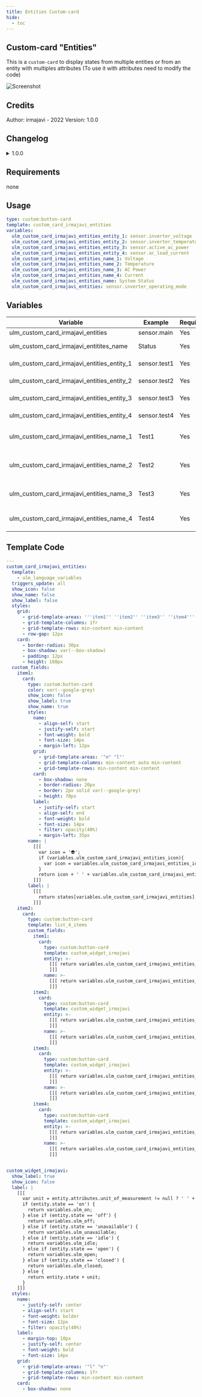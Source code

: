 ```yaml
---
title: Entities Custom-card
hide:
  - toc
---
```

<!-- markdownlint-disable MD046 -->

## Custom-card "Entities"

This is a `custom-card` to display states from multiple entities or from an entity with multiples attributes (To use it with attributes need to modify the code)

![Screenshot](../../docs/assets/img/screenshot_irmajavi_entities_card.jpg)

## Credits

Author: irmajavi - 2022
Version: 1.0.0

## Changelog

<details>
<summary>1.0.0</summary>
Initial release
</details>

## Requirements

none

## Usage

```yaml
type: custom:button-card
template: custom_card_irmajavi_entities
variables:
  ulm_custom_card_irmajavi_entities_entity_1: sensor.inverter_voltage
  ulm_custom_card_irmajavi_entities_entity_2: sensor.inverter_temperature
  ulm_custom_card_irmajavi_entities_entity_3: sensor.active_ac_power
  ulm_custom_card_irmajavi_entities_entity_4: sensor.ac_load_current
  ulm_custom_card_irmajavi_entities_name_1: Voltage
  ulm_custom_card_irmajavi_entities_name_2: Temperature
  ulm_custom_card_irmajavi_entities_name_3: AC Power
  ulm_custom_card_irmajavi_entities_name_4: Current
  ulm_custom_card_irmajavi_entities_name: System Status
  ulm_custom_card_irmajavi_entities: sensor.inverter_operating_mode
```

## Variables

<table>
<thead>
<tr>
<th>Variable</th>
<th>Example</th>
<th>Required</th>
<th>Explanation</th>
</tr>
</thead>
<tbody>
<tr>
<td>ulm_custom_card_irmajavi_entities</td>
<td>sensor.main</td>
<td>Yes</td>
<td>Main entity</td>
</tr>
<tr>
<td>ulm_custom_card_irmajavi_entitites_name</td>
<td>Status</td>
<td>Yes</td>
<td>Main entity name</td>
</tr>
<tr>
<td>ulm_custom_card_irmajavi_entities_entity_1</td>
<td>sensor.test1</td>
<td>Yes</td>
<td>The first entity</td>
</tr>
<tr>
<td>ulm_custom_card_irmajavi_entities_entity_2</td>
<td>sensor.test2</td>
<td>Yes</td>
<td>The second entity</td>
</tr>
<tr>
<td>ulm_custom_card_irmajavi_entities_entity_3</td>
<td>sensor.test3</td>
<td>Yes</td>
<td>The third entity</td>
</tr>
<tr>
<td>ulm_custom_card_irmajavi_entities_entity_4</td>
<td>sensor.test4</td>
<td>Yes</td>
<td>The forth entity</td>
</tr>
<tr>
<td>ulm_custom_card_irmajavi_entities_name_1</td>
<td>Test1</td>
<td>Yes</td>
<td>The name of the first entity</td>
</tr>
<tr>
<td>ulm_custom_card_irmajavi_entities_name_2</td>
<td>Test2</td>
<td>Yes</td>
<td>The name of the second entity</td>
</tr>
<tr>
<td>ulm_custom_card_irmajavi_entities_name_3</td>
<td>Test3</td>
<td>Yes</td>
<td>The name of the third entity</td>
</tr>
<tr>
<td>ulm_custom_card_irmajavi_entities_name_4</td>
<td>Test4</td>
<td>Yes</td>
<td>The name of the forth entity</td>
</tr>
</tbody>
</table>

## Template Code

```yaml
---
custom_card_irmajavi_entities:
  template:
    - ulm_language_variables
  triggers_update: all
  show_icon: false
  show_name: false
  show_label: false
  styles:
    grid:
      - grid-template-areas: '''item1'' ''item2'' ''item3'' ''item4'''
      - grid-template-columns: 1fr
      - grid-template-rows: min-content min-content
      - row-gap: 12px
    card:
      - border-radius: 30px
      - box-shadow: var(--box-shadow)
      - padding: 12px
      - height: 160px
  custom_fields:
    item1:
      card:
        type: custom:button-card
        color: var(--google-grey)
        show_icon: false
        show_label: true
        show_name: true
        styles:
          name:
            - align-self: start
            - justify-self: start
            - font-weight: bold
            - font-size: 14px
            - margin-left: 12px
          grid:
            - grid-template-areas: '"n" "l"'
            - grid-template-columns: min-content auto min-content
            - grid-template-rows: min-content min-content
          card:
            - box-shadow: none
            - border-radius: 20px
            - border: 2px solid var(--google-grey)
            - height: 70px
          label:
            - justify-self: start
            - align-self: end
            - font-weight: bold
            - font-size: 14px
            - filter: opacity(40%)
            - margin-left: 35px
        name: |
          [[[
            var icon = '👽';
            if (variables.ulm_custom_card_irmajavi_entities_icon){
              var icon = variables.ulm_custom_card_irmajavi_entities_icon;
            }
            return icon + ' ' + variables.ulm_custom_card_irmajavi_entities_name;
          ]]]
        label: |
          [[[
            return states[variables.ulm_custom_card_irmajavi_entities].state
          ]]]
    item2:
      card:
        type: custom:button-card
        template: list_4_items
        custom_fields:
          item1:
            card:
              type: custom:button-card
              template: custom_widget_irmajavi
              entity: >-
                [[[ return variables.ulm_custom_card_irmajavi_entities_entity_1;
                ]]]
              name: >-
                [[[ return variables.ulm_custom_card_irmajavi_entities_name_1
                ]]]
          item2:
            card:
              type: custom:button-card
              template: custom_widget_irmajavi
              entity: >-
                [[[ return variables.ulm_custom_card_irmajavi_entities_entity_2;
                ]]]
              name: >-
                [[[ return variables.ulm_custom_card_irmajavi_entities_name_2
                ]]]
          item3:
            card:
              type: custom:button-card
              template: custom_widget_irmajavi
              entity: >-
                [[[ return variables.ulm_custom_card_irmajavi_entities_entity_3;
                ]]]
              name: >-
                [[[ return variables.ulm_custom_card_irmajavi_entities_name_3
                ]]]
          item4:
            card:
              type: custom:button-card
              template: custom_widget_irmajavi
              entity: >-
                [[[ return variables.ulm_custom_card_irmajavi_entities_entity_4;
                ]]]
              name: >-
                [[[ return variables.ulm_custom_card_irmajavi_entities_name_4
                ]]]


custom_widget_irmajavi:
  show_label: true
  show_icon: false
  label: |
    [[[
      var unit = entity.attributes.unit_of_measurement != null ? ' ' + entity.attributes.unit_of_measurement : ''
      if (entity.state == 'on') {
        return variables.ulm_on;
      } else if (entity.state == 'off') {
        return variables.ulm_off;
      } else if (entity.state == 'unavailable') {
        return variables.ulm_unavailable;
      } else if (entity.state == 'idle') {
        return variables.ulm_idle;
      } else if (entity.state == 'open') {
        return variables.ulm_open;
      } else if (entity.state == 'closed') {
        return variables.ulm_closed;
      } else {
        return entity.state + unit;
      }
    ]]]
  styles:
    name:
      - justify-self: center
      - align-self: start
      - font-weight: bolder
      - font-size: 12px
      - filter: opacity(40%)
    label:
      - margin-top: 10px
      - justify-self: center
      - font-weight: bold
      - font-size: 14px
    grid:
      - grid-template-areas: '"l" "n"'
      - grid-template-columns: 1fr
      - grid-template-rows: min-content min-content
    card:
      - box-shadow: none
```
